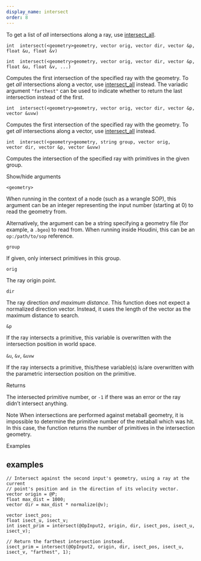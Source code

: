 ```yaml
---
display_name: intersect
order: 8
---
```

To get a list of *all* intersections along a ray, use [intersect_all](intersect_all.html "Computes all intersections of the specified ray with geometry.").

`int  intersect(<geometry>geometry, vector orig, vector dir, vector &p, float &u, float &v)`

`int  intersect(<geometry>geometry, vector orig, vector dir, vector &p, float &u, float &v, ...)`

Computes the first intersection of the specified ray with the geometry.
To get *all* intersections along a vector, use [intersect_all](intersect_all.html "Computes all intersections of the specified ray with geometry.") instead.
The variadic argument `"farthest"` can be used to indicate whether to return the last intersection instead of the first.

`int  intersect(<geometry>geometry, vector orig, vector dir, vector &p, vector &uvw)`

Computes the first intersection of the specified ray with the geometry.
To get *all* intersections along a vector, use [intersect_all](intersect_all.html "Computes all intersections of the specified ray with geometry.") instead.

`int  intersect(<geometry>geometry, string group, vector orig, vector dir, vector &p, vector &uvw)`

Computes the intersection of the specified ray with primitives in the given group.

Show/hide arguments

`<geometry>`

When running in the context of a node (such as a wrangle SOP), this argument can be an integer representing the input number (starting at 0) to read the geometry from.

Alternatively, the argument can be a string specifying a geometry file (for example, a `.bgeo`) to read from. When running inside Houdini, this can be an `op:/path/to/sop` reference.

`group`

If given, only intersect primitives in this group.

`orig`

The ray origin point.

`dir`

The ray direction *and maximum distance*.
This function does not expect a normalized direction vector.
Instead, it uses the length of the vector as the maximum distance to search.

`&p`

If the ray intersects a primitive, this variable is overwritten with the intersection position in world space.

`&u`, `&v`, `&uvw`

If the ray intersects a primitive, this/these variable(s) is/are overwritten with the parametric intersection position on the primitive.

Returns

The intersected primitive number, or `-1` if there was an error or the ray didn’t intersect anything.

Note
When intersections are performed against metaball geometry, it is
impossible to determine the primitive number of the metaball which
was hit. In this case, the function returns the number of primitives
in the intersection geometry.

Examples

## examples

```vex
// Intersect against the second input's geometry, using a ray at the current
// point's position and in the direction of its velocity vector.
vector origin = @P;
float max_dist = 1000;
vector dir = max_dist * normalize(@v);

vector isect_pos;
float isect_u, isect_v;
int isect_prim = intersect(@OpInput2, origin, dir, isect_pos, isect_u, isect_v);

// Return the farthest intersection instead.
isect_prim = intersect(@OpInput2, origin, dir, isect_pos, isect_u, isect_v, "farthest", 1);

```
